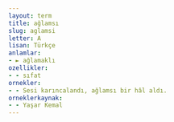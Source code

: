 ```yaml
---
layout: term
title: ağlamsı
slug: aglamsi
letter: A
lisan: Türkçe
anlamlar:
- ► ağlamaklı
ozellikler:
- - sıfat
ornekler:
- - Sesi karıncalandı, ağlamsı bir hâl aldı.
orneklerkaynak:
- - Yaşar Kemal
---
```

